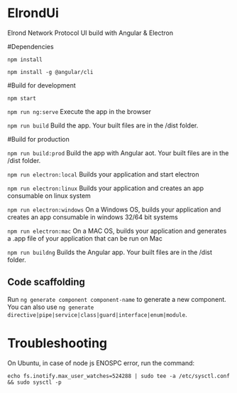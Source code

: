 # ElrondUi

Elrond Network Protocol UI build with Angular & Electron


#Dependencies

`npm install`

`npm install -g @angular/cli`


#Build for development

`npm start`

`npm run ng:serve`  Execute the app in the browser

`npm run build`	Build the app. Your built files are in the /dist folder.


#Build for production

`npm run build:prod`	Build the app with Angular aot. Your built files are in the /dist folder.

`npm run electron:local`	Builds your application and start electron

`npm run electron:linux`	Builds your application and creates an app consumable on linux system

`npm run electron:windows`	On a Windows OS, builds your application and creates an app consumable in windows 32/64 bit systems

`npm run electron:mac`	On a MAC OS, builds your application and generates a .app file of your application that can be run on Mac

`npm run buildng`  Builds the Angular app. Your built files are in the /dist folder.  


## Code scaffolding

Run `ng generate component component-name` to generate a new component. You can also use `ng generate directive|pipe|service|class|guard|interface|enum|module`.


# Troubleshooting

On Ubuntu, in case of node js ENOSPC error, run the command:

`echo fs.inotify.max_user_watches=524288 | sudo tee -a /etc/sysctl.conf && sudo sysctl -p`
